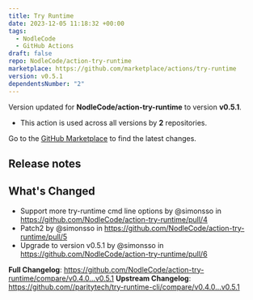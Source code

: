 ```yaml
---
title: Try Runtime
date: 2023-12-05 11:18:32 +00:00
tags:
  - NodleCode
  - GitHub Actions
draft: false
repo: NodleCode/action-try-runtime
marketplace: https://github.com/marketplace/actions/try-runtime
version: v0.5.1
dependentsNumber: "2"
---
```



Version updated for **NodleCode/action-try-runtime** to version **v0.5.1**.
- This action is used across all versions by **2** repositories.

Go to the [GitHub Marketplace](https://github.com/marketplace/actions/try-runtime) to find the latest changes.

## Release notes

## What's Changed
* Support more try-runtime cmd line options  by @simonsso in https://github.com/NodleCode/action-try-runtime/pull/4
* Patch2 by @simonsso in https://github.com/NodleCode/action-try-runtime/pull/5
* Upgrade to version v0.5.1 by @simonsso in https://github.com/NodleCode/action-try-runtime/pull/6


**Full Changelog**: https://github.com/NodleCode/action-try-runtime/compare/v0.4.0...v0.5.1
**Upstream Changelog**: https://github.com//paritytech/try-runtime-cli/compare/v0.4.0...v0.5.1
